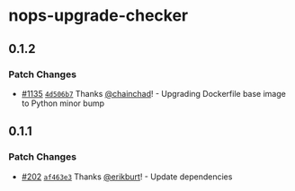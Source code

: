 # nops-upgrade-checker

## 0.1.2

### Patch Changes

- [#1135](https://github.com/smartcontractkit/.github/pull/1135)
  [`4d506b7`](https://github.com/smartcontractkit/.github/commit/4d506b7725c274c2418cb56c70390e94f61d58e3)
  Thanks [@chainchad](https://github.com/chainchad)! - Upgrading Dockerfile base
  image to Python minor bump

## 0.1.1

### Patch Changes

- [#202](https://github.com/smartcontractkit/.github/pull/202)
  [`af463e3`](https://github.com/smartcontractkit/.github/commit/af463e3a584be3b85ae85e7a48f288a2098275cd)
  Thanks [@erikburt](https://github.com/erikburt)! - Update dependencies
